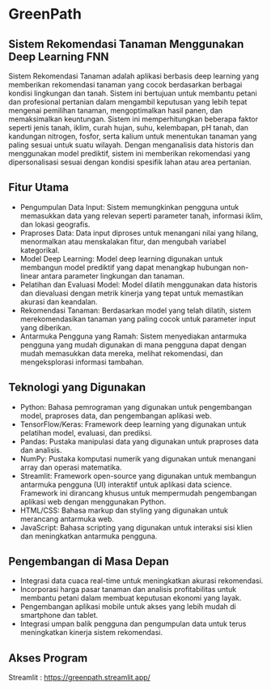 # GreenPath
## Sistem Rekomendasi Tanaman Menggunakan Deep Learning FNN

Sistem Rekomendasi Tanaman adalah aplikasi berbasis deep learning yang memberikan rekomendasi tanaman yang cocok berdasarkan berbagai kondisi lingkungan dan tanah. Sistem ini bertujuan untuk membantu petani dan profesional pertanian dalam mengambil keputusan yang lebih tepat mengenai pemilihan tanaman, mengoptimalkan hasil panen, dan memaksimalkan keuntungan. Sistem ini memperhitungkan beberapa faktor seperti jenis tanah, iklim, curah hujan, suhu, kelembapan, pH tanah, dan kandungan nitrogen, fosfor, serta kalium untuk menentukan tanaman yang paling sesuai untuk suatu wilayah. Dengan menganalisis data historis dan menggunakan model prediktif, sistem ini memberikan rekomendasi yang dipersonalisasi sesuai dengan kondisi spesifik lahan atau area pertanian.

## Fitur Utama
- Pengumpulan Data Input: Sistem memungkinkan pengguna untuk memasukkan data yang relevan seperti parameter tanah, informasi iklim, dan lokasi geografis.
- Praproses Data: Data input diproses untuk menangani nilai yang hilang, menormalkan atau menskalakan fitur, dan mengubah variabel kategorikal.
- Model Deep Learning: Model deep learning digunakan untuk membangun model prediktif yang dapat menangkap hubungan non-linear antara parameter lingkungan dan tanaman.
- Pelatihan dan Evaluasi Model: Model dilatih menggunakan data historis dan dievaluasi dengan metrik kinerja yang tepat untuk memastikan akurasi dan keandalan.
- Rekomendasi Tanaman: Berdasarkan model yang telah dilatih, sistem merekomendasikan tanaman yang paling cocok untuk parameter input yang diberikan.
- Antarmuka Pengguna yang Ramah: Sistem menyediakan antarmuka pengguna yang mudah digunakan di mana pengguna dapat dengan mudah memasukkan data mereka, melihat rekomendasi, dan mengeksplorasi informasi tambahan.

## Teknologi yang Digunakan
- Python: Bahasa pemrograman yang digunakan untuk pengembangan model, praproses data, dan pengembangan aplikasi web.
- TensorFlow/Keras: Framework deep learning yang digunakan untuk pelatihan model, evaluasi, dan prediksi.
- Pandas: Pustaka manipulasi data yang digunakan untuk praproses data dan analisis.
- NumPy: Pustaka komputasi numerik yang digunakan untuk menangani array dan operasi matematika.
- Streamlit: Framework open-source yang digunakan untuk membangun antarmuka pengguna (UI) interaktif untuk aplikasi data science. Framework ini dirancang khusus untuk mempermudah pengembangan aplikasi web dengan menggunakan Python.
- HTML/CSS: Bahasa markup dan styling yang digunakan untuk merancang antarmuka web.
- JavaScript: Bahasa scripting yang digunakan untuk interaksi sisi klien dan meningkatkan antarmuka pengguna.

## Pengembangan di Masa Depan
- Integrasi data cuaca real-time untuk meningkatkan akurasi rekomendasi.
- Incorporasi harga pasar tanaman dan analisis profitabilitas untuk membantu petani dalam membuat keputusan ekonomi yang layak.
- Pengembangan aplikasi mobile untuk akses yang lebih mudah di smartphone dan tablet.
- Integrasi umpan balik pengguna dan pengumpulan data untuk terus meningkatkan kinerja sistem rekomendasi.

## Akses Program
Streamlit : https://greenpath.streamlit.app/
